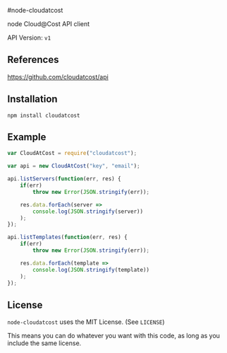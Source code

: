 #node-cloudatcost

node Cloud@Cost API client

API Version: `v1`

## References
https://github.com/cloudatcost/api

## Installation
`npm install cloudatcost`

## Example

```js
var CloudAtCost = require("cloudatcost");

var api = new CloudAtCost("key", "email");

api.listServers(function(err, res) {
    if(err)
        throw new Error(JSON.stringify(err));

    res.data.forEach(server =>
        console.log(JSON.stringify(server))
    );
});

api.listTemplates(function(err, res) {
    if(err)
        throw new Error(JSON.stringify(err));

    res.data.forEach(template =>
        console.log(JSON.stringify(template))
    );
});
```
## License
`node-cloudatcost` uses the MIT License. (See `LICENSE`)

This means you can do whatever you want with this code, as long as you include the same license.
